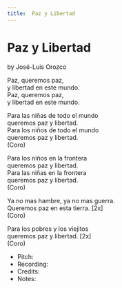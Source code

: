 ```yaml
---
title:  Paz y Libertad
---
```


# Paz y Libertad

by José-Luis Orozco

Paz, queremos paz,  
y libertad en este mundo.  
Paz, queremos paz,  
y libertad en este mundo.  

Para las niñas de todo el mundo  
queremos paz y libertad.  
Para los niños de todo el mundo  
queremos paz y libertad.  
(Coro)  

Para los niños en la frontera  
queremos paz y libertad.  
Para las niñas en la frontera  
queremos paz y libertad.  
(Coro)  

Ya no mas hambre, ya no mas guerra.  
Queremos paz en esta tierra. [2x]  
(Coro)  

Para los pobres y los viejitos  
queremos paz y libertad. [2x]  
(Coro)  

* Pitch: 
* Recording: 
* Credits:
* Notes: 
